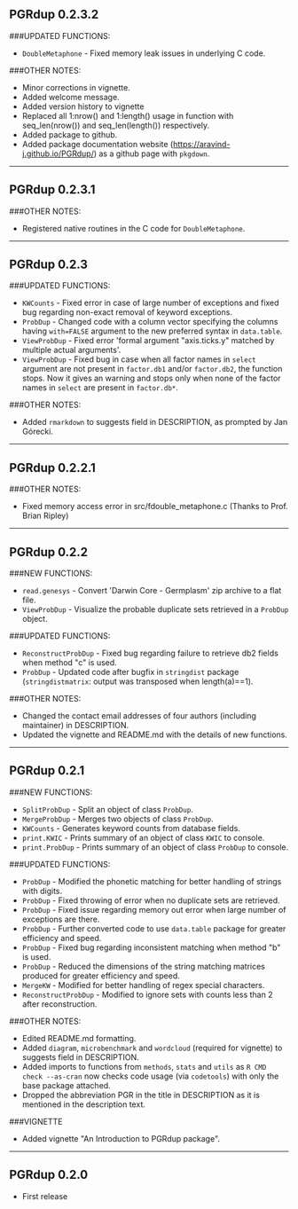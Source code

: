 PGRdup 0.2.3.2
---------------------------------------
###UPDATED FUNCTIONS:
 - `DoubleMetaphone` - Fixed memory leak issues in underlying C code.
 
###OTHER NOTES:
 - Minor corrections in vignette.
 - Added welcome message.
 - Added version history to vignette
 - Replaced all 1:nrow() and 1:length() usage in function with seq_len(nrow()) and seq_len(length()) respectively.
 - Added package to github.
 - Added package documentation website (https://aravind-j.github.io/PGRdup/) as a github page with `pkgdown`.

***

PGRdup 0.2.3.1
---------------------------------------
###OTHER NOTES:
 - Registered native routines in the C code for `DoubleMetaphone`.

***

PGRdup 0.2.3
---------------------------------------
###UPDATED FUNCTIONS:
 - `KWCounts` - Fixed error in case of large number of exceptions and fixed bug regarding non-exact removal of keyword exceptions.
 - `ProbDup` - Changed code with a column vector specifying the columns having `with=FALSE` argument to the new preferred syntax in `data.table`.
 - `ViewProbDup` - Fixed error 'formal argument "axis.ticks.y" matched by multiple actual arguments'.
 - `ViewProbDup` - Fixed bug in case when all factor names in `select` argument are not present in `factor.db1` and/or `factor.db2`, the function stops. Now it gives an warning and stops only when none of the factor names in `select` are present in `factor.db*`.
 
###OTHER NOTES:
 - Added `rmarkdown` to suggests field in DESCRIPTION, as prompted by Jan Górecki.

***

PGRdup 0.2.2.1
---------------------------------------
###OTHER NOTES:
 - Fixed memory access error in src/fdouble_metaphone.c (Thanks to Prof. Brian Ripley)
 
***

PGRdup 0.2.2
---------------------------------------
###NEW FUNCTIONS:
 - `read.genesys` - Convert 'Darwin Core - Germplasm' zip archive to a flat file.
 - `ViewProbDup` - Visualize the probable duplicate sets retrieved in a `ProbDup` object.

###UPDATED FUNCTIONS:
 - `ReconstructProbDup` - Fixed bug regarding failure to retrieve db2 fields when method "c" is used.
 - `ProbDup` - Updated code after bugfix in `stringdist` package (`stringdistmatrix`: output was transposed when length(a)==1).
 
###OTHER NOTES:
 - Changed the contact email addresses of four authors (including maintainer) in DESCRIPTION.
 - Updated the vignette and README.md with the details of new functions.

***

PGRdup 0.2.1
---------------------------------------

###NEW FUNCTIONS:
 - `SplitProbDup` - Split an object of class `ProbDup`.
 - `MergeProbDup` - Merges two objects of class `ProbDup`.
 - `KWCounts` - Generates keyword counts from database fields.
 - `print.KWIC` - Prints summary of an object of class `KWIC` to console.
 - `print.ProbDup` - Prints summary of an object of class `ProbDup` to console.

###UPDATED FUNCTIONS:
 - `ProbDup` - Modified the phonetic matching for better handling of strings with digits.
 - `ProbDup` - Fixed throwing of error when no duplicate sets are retrieved.
 - `ProbDup` - Fixed issue regarding memory out error when large number of exceptions are there.
 - `ProbDup` - Further converted code to use `data.table` package for greater efficiency and speed.
 - `ProbDup` - Fixed bug regarding inconsistent matching when method "b" is used.
 - `ProbDup` - Reduced the dimensions of the string matching matrices produced for greater efficiency and speed.
 - `MergeKW` - Modified for better handling of regex special characters.
 - `ReconstructProbDup` - Modified to ignore sets with counts less than 2 after reconstruction.

###OTHER NOTES:
 - Edited README.md formatting.
 - Added `diagram`, `microbenchmark` and `wordcloud` (required for vignette) to suggests field in DESCRIPTION.
 - Added imports to functions from `methods`, `stats` and `utils` as `R CMD check --as-cran` now checks code usage (via `codetools`) with only the base package attached.
 - Dropped the abbreviation PGR in the title in DESCRIPTION as it is mentioned in the description text.
 
###VIGNETTE
 - Added vignette "An Introduction to PGRdup package".

***

PGRdup 0.2.0
---------------------------------------
- First release
